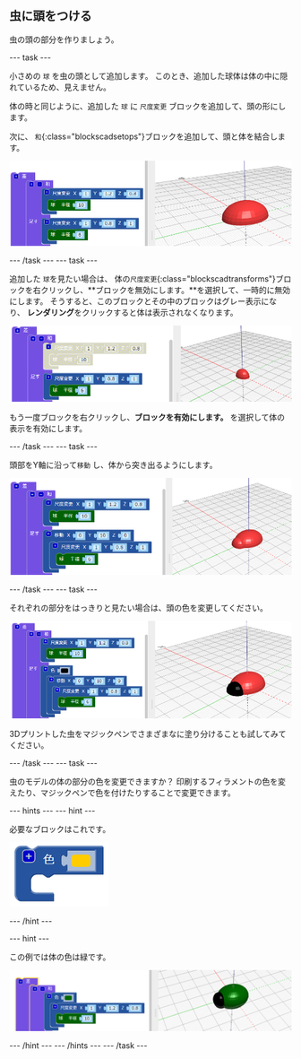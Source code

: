 ## 虫に頭をつける

虫の頭の部分を作りましょう。

--- task ---

小さめの `球` を虫の頭として追加します。 このとき、追加した球体は体の中に隠れているため、見えません。

体の時と同じように、追加した `球` に `尺度変更` ブロックを追加して、頭の形にします。

次に、 `和`{:class="blockscadsetops"}ブロックを追加して、頭と体を結合します。

![スクリーンショット](images/bug-head-hidden.png)

--- /task --- --- task ---

追加した `球`を見たい場合は、 体の`尺度変更`{:class="blockscadtransforms"}ブロックを右クリックし、**ブロックを無効にします。**を選択して、一時的に無効にします。 そうすると、このブロックとその中のブロックはグレー表示になり、 **レンダリング**をクリックすると体は表示されなくなります。

![スクリーンショット](images/bug-disable.png)

もう一度ブロックを右クリックし、**ブロックを有効にします。** を選択して体の表示を有効にします。

--- /task --- --- task ---

頭部をY軸に沿って`移動` し、体から突き出るようにします。

  ![スクリーンショット](images/bug-head.png)

--- /task --- --- task ---

それぞれの部分をはっきりと見たい場合は、頭の色を変更してください。

![スクリーンショット](images/bug-head-black.png)

3Dプリントした虫をマジックペンでさまざまなに塗り分けることも試してみてください。

--- /task --- --- task ---

虫のモデルの体の部分の色を変更できますか？ 印刷するフィラメントの色を変えたり、マジックペンで色を付けたりすることで変更できます。

--- hints --- --- hint ---

必要なブロックはこれです。

![スクリーンショット](images/bug-colour-block.png)

--- /hint ---

--- hint ---

この例では体の色は緑です。

![スクリーンショット](images/bug-body-colour.png)

--- /hint --- --- /hints --- --- /task ---




  
